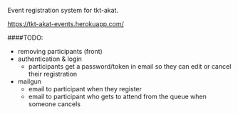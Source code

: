 Event registration system for tkt-akat.

https://tkt-akat-events.herokuapp.com/

####TODO:
- removing participants (front)
- authentication & login
    - participants get a password/token in email so they can edit or cancel their registration
- mailgun
    - email to participant when they register
    - email to participant who gets to attend from the queue when someone cancels
